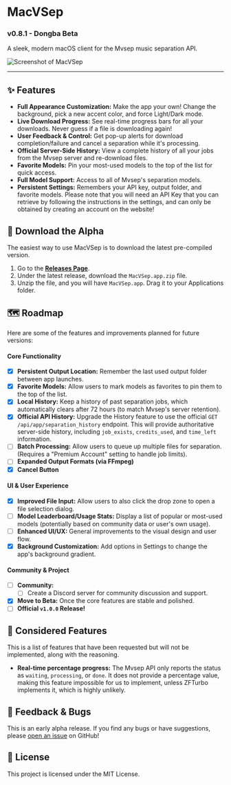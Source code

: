 # MacVSep
### v0.8.1 - Dongba Beta

A sleek, modern macOS client for the Mvsep music separation API.

![Screenshot of MacVSep](https://i.imgur.com/LelULqw.png) 

---

## ✨ Features

*   **Full Appearance Customization:** Make the app your own! Change the background, pick a new accent color, and force Light/Dark mode.
*   **Live Download Progress:** See real-time progress bars for all your downloads. Never guess if a file is downloading again!
*   **User Feedback & Control:** Get pop-up alerts for download completion/failure and cancel a separation while it's processing.
*   **Official Server-Side History:** View a complete history of all your jobs from the Mvsep server and re-download files.
*   **Favorite Models:** Pin your most-used models to the top of the list for quick access.
*   **Full Model Support:** Access to all of Mvsep's separation models.
*   **Persistent Settings:** Remembers your API key, output folder, and favorite models.
Please note that you will need an API Key that you can retrieve by following the instructions in the settings, and can only be obtained by creating an account on the website!

## 🚀 Download the Alpha

The easiest way to use MacVSep is to download the latest pre-compiled version.

1.  Go to the [**Releases Page**](https://github.com/septcoco/macvsep/releases).
2.  Under the latest release, download the `MacVSep.app.zip` file.
3.  Unzip the file, and you will have `MacVSep.app`. Drag it to your Applications folder.

## 🗺️ Roadmap

Here are some of the features and improvements planned for future versions:

#### Core Functionality
*   [x] **Persistent Output Location:** Remember the last used output folder between app launches.
*   [x] **Favorite Models:** Allow users to mark models as favorites to pin them to the top of the list.
*   [x] **Local History:** Keep a history of past separation jobs, which automatically clears after 72 hours (to match Mvsep's server retention).
*   [x] **Official API History:** Upgrade the History feature to use the official `GET /api/app/separation_history` endpoint. This will provide authoritative server-side history, including `job_exists`, `credits_used`, and `time_left` information.
*   [ ] **Batch Processing:** Allow users to queue up multiple files for separation. (Requires a "Premium Account" setting to handle job limits).
*   [ ] **Expanded Output Formats (via FFmpeg)**
*   [x] **Cancel Button**

#### UI & User Experience
*   [x] **Improved File Input:** Allow users to also click the drop zone to open a file selection dialog.
*   [ ] **Model Leaderboard/Usage Stats:** Display a list of popular or most-used models (potentially based on community data or user's own usage).
*   [ ] **Enhanced UI/UX:** General improvements to the visual design and user flow.
*   [x] **Background Customization:** Add options in Settings to change the app's background gradient.

#### Community & Project
*   [ ] **Community:**
    *   [ ] Create a Discord server for community discussion and support.
*   [x] **Move to Beta:** Once the core features are stable and polished.
*   [ ] **Official `v1.0.0` Release!**

## 🤔 Considered Features

This is a list of features that have been requested but will not be implemented, along with the reasoning.

*   **Real-time percentage progress:** The Mvsep API only reports the status as `waiting`, `processing`, or `done`. It does not provide a percentage value, making this feature impossible for us to implement, unless ZFTurbo implements it, which is highly unlikely.

## 🐞 Feedback & Bugs

This is an early alpha release. If you find any bugs or have suggestions, please [open an issue](https://github.com/septcoco/macvsep/issues) on GitHub!

## 📄 License

This project is licensed under the MIT License.
